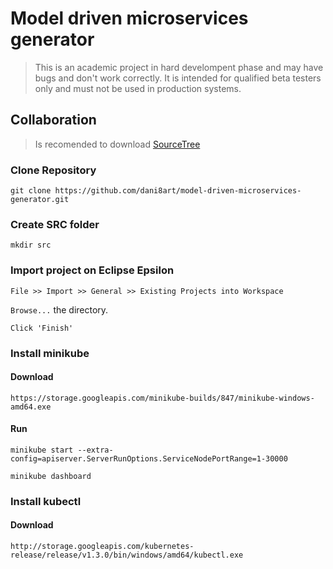 # Model driven microservices generator

> This is an academic project in hard develompent phase and may have bugs and don't work correctly.
> It is intended for qualified beta testers only and must not be used in production systems.

## Collaboration

> Is recomended to download [SourceTree](https://www.sourcetreeapp.com/)

### Clone Repository
`git clone https://github.com/dani8art/model-driven-microservices-generator.git`

### Create SRC folder
`mkdir src`

### Import project on Eclipse Epsilon
`File >> Import >> General >> Existing Projects into Workspace`

`Browse...` the directory.

`Click 'Finish'`


### Install minikube

#### Download

<!--`https://github.com/kubernetes/minikube/releases`

or-->

`https://storage.googleapis.com/minikube-builds/847/minikube-windows-amd64.exe`

#### Run

`minikube start --extra-config=apiserver.ServerRunOptions.ServiceNodePortRange=1-30000`

`minikube dashboard`


### Install kubectl

#### Download

`http://storage.googleapis.com/kubernetes-release/release/v1.3.0/bin/windows/amd64/kubectl.exe`
